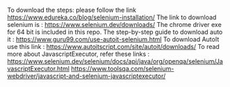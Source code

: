 To download the steps: please follow the link 
https://www.edureka.co/blog/selenium-installation/
The link to download selenium is : https://www.selenium.dev/downloads/
The chrome driver exe for 64 bit is included in this repo.
The step-by-step guide to download auto it : https://www.guru99.com/use-autoit-selenium.html
To download AutoIt use this link : https://www.autoitscript.com/site/autoit/downloads/
To read more about JavascriptExecutor, refer these links : https://www.selenium.dev/selenium/docs/api/java/org/openqa/selenium/JavascriptExecutor.html
https://www.toolsqa.com/selenium-webdriver/javascript-and-selenium-javascriptexecutor/
